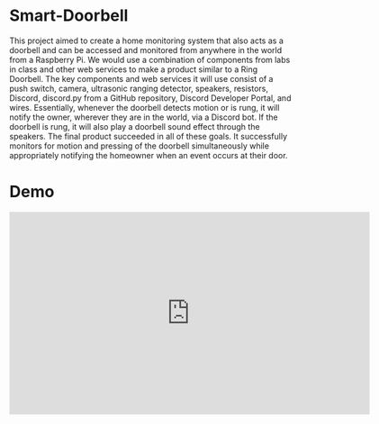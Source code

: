 # Smart-Doorbell
This project aimed to create a home monitoring system that also acts as a doorbell and can be accessed and monitored from anywhere in the world from a Raspberry Pi. We would use a combination of components from labs in class and other web services to make a product similar to a Ring Doorbell. The key components and web services it will use consist of a push switch, camera, ultrasonic ranging detector, speakers, resistors, Discord, discord.py from a GitHub repository, Discord Developer Portal, and wires. Essentially, whenever the doorbell detects motion or is rung, it will notify the owner, wherever they are in the world, via a Discord bot. If the doorbell is rung, it will also play a doorbell sound effect through the speakers. The final product succeeded in all of these goals. It successfully monitors for motion and pressing of the doorbell simultaneously while appropriately notifying the homeowner when an event occurs at their door. 
# Demo
<iframe src="https://depauledu-my.sharepoint.com/personal/aazzou_depaul_edu/_layouts/15/embed.aspx?UniqueId=9aa9ba21-2fcb-4356-ad54-51a2212e377d&embed=%7B%22ust%22%3Atrue%2C%22hv%22%3A%22CopyEmbedCode%22%7D&referrer=StreamWebApp&referrerScenario=EmbedDialog.Create" width="640" height="360" frameborder="0" scrolling="no" allowfullscreen title="fully narrated video.mp4"></iframe>

